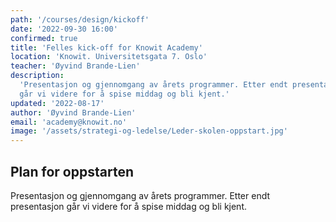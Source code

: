 ```yaml
---
path: '/courses/design/kickoff'
date: '2022-09-30 16:00'
confirmed: true
title: 'Felles kick-off for Knowit Academy'
location: 'Knowit. Universitetsgata 7. Oslo'
teacher: 'Øyvind Brande-Lien'
description:
  'Presentasjon og gjennomgang av årets programmer. Etter endt presentasjon
  går vi videre for å spise middag og bli kjent.'
updated: '2022-08-17'
author: 'Øyvind Brande-Lien'
email: 'academy@knowit.no'
image: '/assets/strategi-og-ledelse/Leder-skolen-oppstart.jpg'
---
```


## Plan for oppstarten

Presentasjon og gjennomgang av årets programmer. Etter endt presentasjon går
vi videre for å spise middag og bli kjent.
